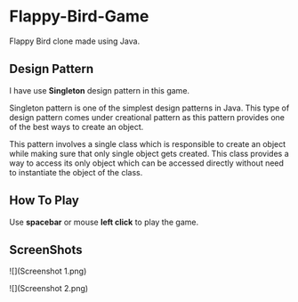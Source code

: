 # Flappy-Bird-Game
Flappy Bird clone made using Java.
## Design Pattern
I have use **Singleton** design pattern in this game.

Singleton pattern is one of the simplest design patterns in Java. This type of design pattern comes under creational pattern as this pattern provides one of the best ways to create an object.

This pattern involves a single class which is responsible to create an object while making sure that only single object gets created. This class provides a way to access its only object which can be accessed directly without need to instantiate the object of the class.
## How To Play
Use **spacebar** or mouse **left click** to play the game.
## ScreenShots
![](Screenshot 1.png)

![](Screenshot 2.png)
